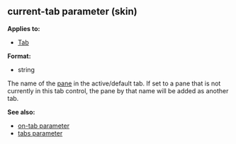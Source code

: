 ## current-tab parameter (skin)

<!-- -->
**Applies to:**
+   [Tab](/ref/%7Bskin%7D/control/tab.md) 
<!-- -->
**Format:**
+   string


The name of the [pane](/ref/%7Bskin%7D/control/main.md) in the
active/default tab. If set to a pane that is not currently in this tab
control, the pane by that name will be added as another tab.

**See also:**
+   [on-tab parameter](/ref/%7Bskin%7D/param/on-tab.md) 
+   [tabs parameter](/ref/%7Bskin%7D/param/tabs.md) 